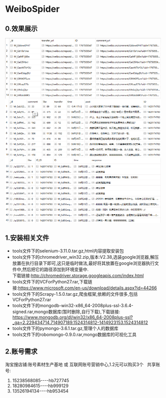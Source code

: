 # WeiboSpider 

## 0.效果展示  
![image](https://github.com/shen1994/README/raw/master/images/WeiboSpider_urls.jpg)  
![image](https://github.com/shen1994/README/raw/master/images/WeiboSpider_posts.jpg)  
![image](https://github.com/shen1994/README/raw/master/images/WeiboSpider_responses.jpg)  

## 1.安装相关文件  
* tools文件下的selenium-3.11.0.tar.gz,html内容提取安装包  
* tools文件下的chromedriver_win32.zip,版本:V2.38,选装google浏览器,解压放置在执行目录下即可,这只是临时做法,最好将其放置在google浏览器执行文件中,然后把它的路径添加到环境变量中.  
下载链接:<http://chromedriver.storage.googleapis.com/index.html>  
* tools文件下的VCForPython27.rar,下载链接:<https://www.microsoft.com/en-us/download/details.aspx?id=44266>  
* tools文件下的Scrapy-1.5.0.tar.gz,爬虫框架,依赖的文件很多,包括VCForPython27.rar  
* tools文件下的mongodb-win32-x86_64-2008plus-ssl-3.6.4-signed.rar,mongo数据库(暂时删除,自行下载),下载链接:  
<https://www.mongodb.org/dl/win32/x86_64-2008plus-ssl?_ga=2.229434714.714907189.1524314812-1414923153.1524314812>  
* tools文件下的pymongo-3.6.1.tar.gz,管理个人的数据库  
* tools文件下的robomongo-0.9.0.rar,mongo数据库的可视化工具  

## 2.账号需求
淘宝搜店铺:账号素材生产基地 或 互联网账号营销中心,1.2元可以购买3个  
共享账号:  
1. 15238568085----hb727745
2. 18280984615----hb999129
3. 13526194134----hb953454  
